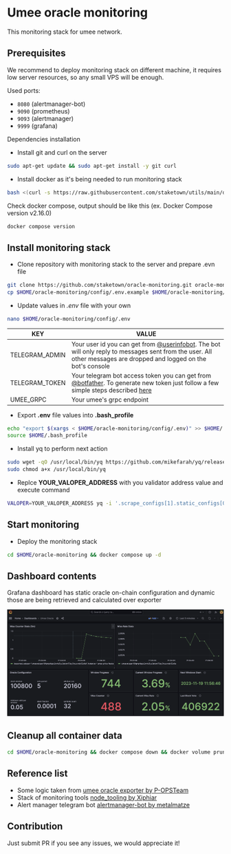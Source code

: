 # Umee oracle monitoring
This monitoring stack for umee network.

## Prerequisites
We recommend to deploy monitoring stack on different machine, it requires low server resources,
so any small VPS will be enough.

Used ports:
- `8080` (alertmanager-bot)
- `9090` (prometheus)
- `9093` (alertmanager)
- `9999` (grafana)

Dependencies installation
- Install git and curl on the server
```bash
sudo apt-get update && sudo apt-get install -y git curl
```
- Install docker as it's being needed to run monitoring stack
```bash
bash <(curl -s https://raw.githubusercontent.com/staketown/utils/main/docker-install.sh)
```
Check docker compose, output should be like this (ex. Docker Compose version v2.16.0)
```bash
docker compose version
```

## Install monitoring stack
- Clone repository with monitoring stack to the server and prepare .evn file
```bash
git clone https://github.com/staketown/oracle-monitoring.git oracle-monitoring
cp $HOME/oracle-monitoring/config/.env.example $HOME/oracle-monitoring/config/.env
```
- Update values in _.env_ file with your own
```bash
nano $HOME/oracle-monitoring/config/.env
```

| KEY            | VALUE                                                                                                                                                                                                          |
|----------------|----------------------------------------------------------------------------------------------------------------------------------------------------------------------------------------------------------------|
| TELEGRAM_ADMIN | Your user id you can get from [@userinfobot](https://t.me/userinfobot). The bot will only reply to messages sent from the user. All other messages are dropped and logged on the bot's console                 |
| TELEGRAM_TOKEN | Your telegram bot access token you can get from [@botfather](https://telegram.me/botfather). To generate new token just follow a few simple steps described [here](https://core.telegram.org/bots#6-botfather) |
| UMEE_GRPC      | Your umee's grpc endpoint                                                                                                                                                                                      |

- Export **.env** file values into **.bash_profile**
```bash
echo "export $(xargs < $HOME/oracle-monitoring/config/.env)" >> $HOME/.bash_profile
source $HOME/.bash_profile
```

- Install yq to perform next action
```bash
sudo wget -qO /usr/local/bin/yq https://github.com/mikefarah/yq/releases/latest/download/yq_linux_amd64
sudo chmod a+x /usr/local/bin/yq
```

- Replce **YOUR_VALOPER_ADDRESS** with you validator address value and execute command
```bash
VALOPER=YOUR_VALOPER_ADDRESS yq -i '.scrape_configs[1].static_configs[0].labels.valoper = strenv(VALOPER)' ~/oracle-monitoring/prometheus/prometheus.yml
```

## Start monitoring

- Deploy the monitoring stack
```bash
cd $HOME/oracle-monitoring && docker compose up -d
```

## Dashboard contents
Grafana dashboard has static oracle on-chain configuration and dynamic 
those are being retrieved and calculated over exporter  

![image](./images/dashboard.png)

## Cleanup all container data
```bash
cd $HOME/oracle-monitoring && docker compose down && docker volume prune -f
```

## Reference list
- Some logic taken from [umee oracle exporter by P-OPSTeam](https://github.com/P-OPSTeam/umee-oracle-exporter)
- Stack of monitoring tools [node_tooling by Xiphiar](https://github.com/Xiphiar/node_tooling/)
- Alert manager telegram bot [alertmanager-bot by metalmatze](https://github.com/metalmatze/alertmanager-bot)

## Contribution
Just submit PR if you see any issues, we would appreciate it!
